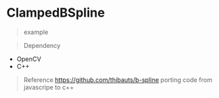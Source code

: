 # ClampedBSpline

>example


>Dependency
- OpenCV
- C++

>Reference
https://github.com/thibauts/b-spline
porting code from javascripe to c++
